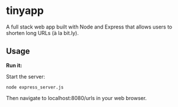 # tinyapp

A full stack web app built with Node and Express that allows users to shorten long URLs (à la bit.ly).

## Usage

**Run it:**

Start the server:

`node express_server.js`

Then navigate to localhost:8080/urls in your web browser.
